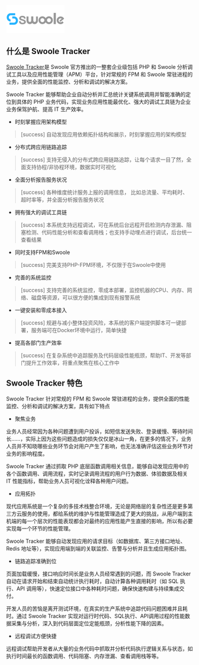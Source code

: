 ![](images/swoolee.png)

## 什么是 Swoole Tracker

[Swoole Tracker](https://www.swoole-cloud.com/tracker.html)是 Swoole 官方推出的一整套企业级包括 PHP 和  Swoole 分析调试工具以及应用性能管理（APM）平台，针对常规的 FPM 和 Swoole 常驻进程的业务，提供全面的性能监控、分析和调试的解决方案。

Swoole Tracker 能够帮助企业自动分析并汇总统计关键系统调用并智能准确的定位到具体的 PHP 业务代码，实现业务应用性能最优化、强大的调试工具链为企业业务保驾护航、提高 IT 生产效率。
* 时刻掌握应用架构模型

>[success] 自动发现应用依赖拓扑结构和展示，时刻掌握应用的架构模型

* 分布式跨应用链路追踪

>[success] 支持无侵入的分布式跨应用链路追踪，让每个请求一目了然，全面支持协程/非协程环境，数据实时可视化

* 全面分析报告服务状况

>[success] 各种维度统计服务上报的调用信息， 比如总流量、平均耗时、超时率等，并全面分析报告服务状况

* 拥有强大的调试工具链

>[success] 本系统支持远程调试，可在系统后台远程开启检测内存泄漏、阻塞检测、代码性能分析和查看调用栈；也支持手动埋点进行调试，后台统一查看结果

* 同时支持FPM和Swoole

>[success] 完美支持PHP-FPM环境，不仅限于在Swoole中使用

* 完善的系统监控

>[success] 支持完善的系统监控，零成本部署，监控机器的CPU、内存、网络、磁盘等资源，可以很方便的集成到现有报警系统

* 一键安装和零成本接入

>[success] 规避与减小整体投资风险，本系统的客户端提供脚本可一键部署，服务端可在Docker环境中运行，简单快捷

* 提高各部门生产效率

>[success] 在复杂系统中追踪服务及代码层级性能瓶颈，帮助IT、开发等部门提升工作效率，将重点聚焦在核心工作中

## Swoole Tracker 特色

Swoole Tracker 针对常规的 FPM 和 Swoole 常驻进程的业务，提供全面的性能监控、分析和调试的解决方案，具有如下特点

* 聚焦业务

业务人员经常因为各种问题遭到用户投诉，如短信发送失败、登录缓慢、等待时间长……，实际上因为这些问题造成的损失仅仅是冰山一角，在更多的情况下，业务人员并不知晓哪些业务环节会对用户产生了影响，也无法准确评估这些业务环节对业务的影响程度。

Swoole Tracker 通过抓取 PHP 底层函数调用相关信息，能够自动发现应用中的各个函数调用、调用流程，实时记录调用流程的用户行为数据、体验数据及相关 IT 性能指标，帮助业务人员可视化诠释各种用户问题。

* 应用拓扑

现代应用系统是一个复杂的多技术栈整合环境，无论是网络层的复杂性还是更多第三方云服务的使用，都给系统的维护与性能管理造成了更大的挑战，从用户端到主机端的每一个层次的性能表现都会对最终的应用性能产生直接的影响，所以有必要实现每一个环节的性能管理。

Swoole Tracker 能够自动发现应用的请求目标（如数据库、第三方接口地址、Redis 地址等），实现应用端到端的关联监控、告警与分析并且生成应用拓扑图。

* 链路追踪准确到位

页面加载缓慢，接口响应时间长是业务人员经常遇到的问题，而 Swoole Tracker 自动在请求开始和结束自动统计执行耗时，自动计算各种调用耗时（如 SQL 执行、API 调用等），快速定位接口中各种耗时问题，确保快速构建与持续集成交付。

开发人员的苦恼是离开测试环境，在真实的生产系统中追踪代码问题困难并且耗时。通过 Swoole Tracker 实现对运行时代码、SQL执行、API调用过程的性能数据采集与分析，深入到代码层面定位定能瓶颈，分析性能下降的因素。

* 远程调试方便快捷

远程调试帮助开发者从大量的业务代码中抓取并分析代码执行逻辑关系与状态，如执行时间最长的函数调用、代码阻塞、内存泄漏、查看调用栈等等。

